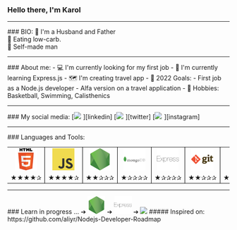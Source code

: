 ### Hello there, I'm Karol
<hr />
### BIO:
💪 I'm a Husband and Father<br>
🥑 Eating low-carb. <br>
🎩 Self-made man

<hr />
### About me:
- 💻 I'm currently looking for my first job 
- 📖 I'm currently learning Express.js
- 🗺 I'm creating travel app
- 🎯 2022 Goals: 
    - First job as a Node.js developer
    - Alfa version on a travel application
- 🏀 Hobbies: Basketball, Swimming, Calisthenics

<hr />
### My social media:
[<img width="30" style="margin-right: 5px" src="https://cdn.jsdelivr.net/npm/simple-icons@v7/icons/linkedin.svg" />][linkedin]
[<img width="30" style="margin-right: 5px" src="https://cdn.jsdelivr.net/npm/simple-icons@v7/icons/twitter.svg" />][twitter]
[<img width="30" style="margin-right: 5px" src="https://cdn.jsdelivr.net/npm/simple-icons@v7/icons/instagram.svg" />][instagram]

<hr />
### Languages and Tools:
<table>
  <tr>
      <td style="border-right: 1px solid black; width: 80px; text-align: center"><img width="50" src="https://raw.githubusercontent.com/github/explore/80688e429a7d4ef2fca1e82350fe8e3517d3494d/topics/html/html.png" /></td>
    <td style="border-right: 1px solid black; width: 80px; text-align: center"><img width="50" src="https://raw.githubusercontent.com/github/explore/80688e429a7d4ef2fca1e82350fe8e3517d3494d/topics/javascript/javascript.png" /></td>
    <td style="border-right: 1px solid black; width: 80px; text-align: center"><img width="50" src="https://raw.githubusercontent.com/github/explore/80688e429a7d4ef2fca1e82350fe8e3517d3494d/topics/nodejs/nodejs.png" /></td>
    <td style="border-right: 1px solid black; width: 80px; text-align: center"><img width="50" src="https://raw.githubusercontent.com/github/explore/80688e429a7d4ef2fca1e82350fe8e3517d3494d/topics/mongodb/mongodb.png" /></td>
    <td style="border-right: 1px solid black; width: 80px; text-align: center"><img width="50" src="https://raw.githubusercontent.com/github/explore/80688e429a7d4ef2fca1e82350fe8e3517d3494d/topics/express/express.png
" /></td>
    <td style="border-right: 1px solid black; width: 80px; text-align: center"><img width="50" src="https://raw.githubusercontent.com/github/explore/80688e429a7d4ef2fca1e82350fe8e3517d3494d/topics/git/git.png" /></td>
	<td style="width: 80px; text-align: center"><img width="30" style="margin-right: 5px" src="https://cdn.jsdelivr.net/npm/simple-icons@v7/icons/visualstudiocode.svg" /></td>
  </tr>
  <tr>
    <td style="border-right: 1px solid black; width: 80px; text-align: center">★★★★✰</td>
    <td style="border-right: 1px solid black; width: 80px; text-align: center">★★★★✰</td>
    <td style="border-right: 1px solid black; width: 80px; text-align: center">★★✰✰✰</td>
    <td style="border-right: 1px solid black; width: 80px; text-align: center">★✰✰✰✰</td>
    <td style="border-right: 1px solid black; width: 80px; text-align: center">★✰✰✰✰</td>
    <td style="border-right: 1px solid black; width: 80px; text-align: center">★★✰✰✰</td>
    <td style="width: 80px; text-align: center">★★✰✰✰</td>
  </tr>
</table>

<hr />
### Learn in progress ...
➔ <img width="40" src="https://raw.githubusercontent.com/github/explore/80688e429a7d4ef2fca1e82350fe8e3517d3494d/topics/nodejs/nodejs.png" /> 
➔ <img width="40" src="https://raw.githubusercontent.com/github/explore/80688e429a7d4ef2fca1e82350fe8e3517d3494d/topics/express/express.png
" />
➔ <img width="40" src="https://images-na.ssl-images-amazon.com/images/I/414HXNGKVhL.png
" />
##### Inspired on: https://github.com/aliyr/Nodejs-Developer-Roadmap


[linkedin]: https://linkedin.com/in/karol-chrobok-79539010a/
[twitter]: https://twitter.com/karol_chrobok
[instagram]: https://www.instagram.com/karol.chrobok/